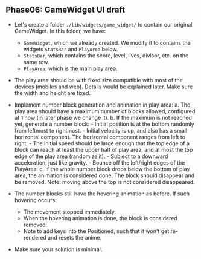 ## Phase06: GameWidget UI draft
- Let's create a folder `./lib/widgets/game_widget/` to contain our original GameWidget. In this folder, we have:
    - `GameWidget`, which we already created. We modify it to contains the widgets `StatsBar` and `PlayArea` below.
    - `StatsBar`, which contains the score, level, lives, divisor, etc. on the same row.
    - `PlayArea`, which is the main play area.
- The play area should be with fixed size compatible with most of the devices (mobiles and web). Details would be explained later. Make sure the width and height are fixed.

- Implement number block generation and animation in play area:
    a. The play area should have a maximum number of blocks allowed, configured at 1 now (in later phase we change it).
    b. If the maximum is not reached yet, generate a number block:
        - Initial position is at the bottom randomly from leftmost to rightmost.
        - Initial velocity is up, and also has a small horizontal component. The horizontal component ranges from left to right.
        - The initial speed should be large enough that the top edge of a block can reach at least the upper half of play area, and at most the top edge of the play area (randomize it).
        - Subject to a downward acceleration, just like gravity.
        - Bounce off the left/right edges of the PlayArea.
    c. If the whole number block drops below the bottom of play area, the animation is considered done. The block should disappear and be removed. Note: moving above the top is not considered disappeared. 

- The number blocks still have the hovering animation as before. If such hovering occurs:
    - The movement stopped immediately.
    - When the hovering animation is done, the block is considered removed.
    - Note to add keys into the Positioned, such that it won't get re-rendered and resets the anime.

- Make sure your solution is minimal.
